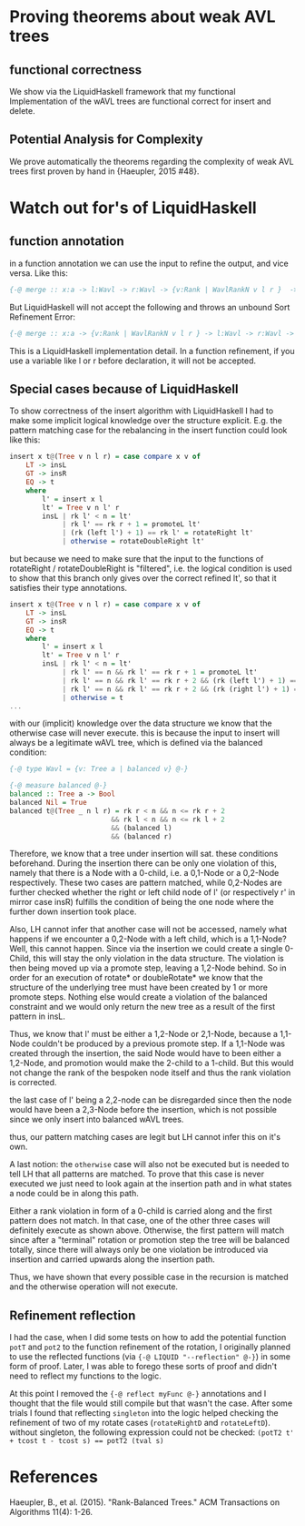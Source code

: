 # Proving theorems about weak AVL trees

## functional correctness
We show via the LiquidHaskell framework that my functional Implementation of the wAVL trees are functional correct for insert and delete. 

## Potential Analysis for Complexity 
We prove automatically the theorems regarding the complexity of weak AVL trees first proven by hand in {Haeupler, 2015 #48}. 

# Watch out for's of LiquidHaskell

## function annotation

in a function annotation we can use the input to refine the output, and vice versa. Like this: 

```haskell
{-@ merge :: x:a -> l:Wavl -> r:Wavl -> {v:Rank | WavlRankN v l r }  -> t:Wavl @-}
```

But LiquidHaskell will not accept the following and throws an unbound Sort Refinement Error: 
```haskell
{-@ merge :: x:a -> {v:Rank | WavlRankN v l r } -> l:Wavl -> r:Wavl -> t:Wavl @-}
```
This is a LiquidHaskell implementation detail. In a function refinement, if you use a variable like l or r before declaration, it will not be accepted. 

## Special cases because of LiquidHaskell

To show correctness of the insert algorithm with LiquidHaskell I had to make some implicit logical knowledge over the structure explicit. 
E.g. the pattern matching case for the rebalancing in the insert function could look like this: 

```haskell
insert x t@(Tree v n l r) = case compare x v of
    LT -> insL
    GT -> insR
    EQ -> t
    where 
        l' = insert x l
        lt' = Tree v n l' r
        insL | rk l' < n = lt'
             | rk l' == rk r + 1 = promoteL lt'
             | (rk (left l') + 1) == rk l' = rotateRight lt' 
             | otherwise = rotateDoubleRight lt' 
```

but because we need to make sure that the input to the functions of rotateRight / rotateDoubleRight is "filtered", i.e. the logical condition is used to show that this branch only gives over the correct refined lt', so that it satisfies their type annotations. 

```haskell
insert x t@(Tree v n l r) = case compare x v of
    LT -> insL
    GT -> insR
    EQ -> t
    where 
        l' = insert x l
        lt' = Tree v n l' r
        insL | rk l' < n = lt'
             | rk l' == n && rk l' == rk r + 1 = promoteL lt'
             | rk l' == n && rk l' == rk r + 2 && (rk (left l') + 1) == rk l' && (rk (right l') + 2) == rk l' && notEmptyTree (left l') = rotateRight lt' 
             | rk l' == n && rk l' == rk r + 2 && (rk (right l') + 1) == rk l' && (rk (left l') + 2) == rk l' && notEmptyTree (right l') = rotateDoubleRight lt' 
             | otherwise = t
...
```

with our (implicit) knowledge over the data structure we know that the otherwise case will never execute. this is because the input to insert will always be a legitimate wAVL tree, which is defined via the balanced condition: 

```haskell
{-@ type Wavl = {v: Tree a | balanced v} @-}

{-@ measure balanced @-}
balanced :: Tree a -> Bool
balanced Nil = True
balanced t@(Tree _ n l r) = rk r < n && n <= rk r + 2 
                         && rk l < n && n <= rk l + 2
                         && (balanced l)
                         && (balanced r)
```

Therefore, we know that a tree under insertion will sat. these conditions beforehand. During the insertion there can be only one violation of this, namely that there is a Node with a 0-child, i.e. a 0,1-Node or a 0,2-Node respectively. These two cases are pattern matched, while 0,2-Nodes are further checked whether the right or left child node of l' (or respectively r' in mirror case insR) fulfills the condition of being the one node where the further down insertion took place. 

Also, LH cannot infer that another case will not be accessed, namely what happens if we encounter a 0,2-Node with a left child, which is a 1,1-Node?
Well, this cannot happen. Since via the insertion we could create a single 0-Child, this will stay the only violation in the data structure. The violation is then being moved up via a promote step, leaving a 1,2-Node behind. So in order for an execution of rotate* or doubleRotate* we know that the structure of the underlying tree must have been created by 1 or more promote steps. Nothing else would create a violation of the balanced constraint and we would only return the new tree as a result of the first pattern in insL. 

Thus, we know that l' must be either a 1,2-Node or 2,1-Node, because a 1,1-Node couldn't be produced by a previous promote step. If a 1,1-Node was created through the insertion, the said Node would have to been either a 1,2-Node, and promotion would make the 2-child to a 1-child. But this would not change the rank of the bespoken node itself and thus the rank violation is corrected. 

the last case of l' being a 2,2-node can be disregarded since then the node would have been a 2,3-Node before the insertion, which is not possible since we only insert into balanced wAVL trees. 

thus, our pattern matching cases are legit but LH cannot infer this on it's own. 

A last notion: the `otherwise` case will also not be executed but is needed to tell LH that all patterns are matched. To prove that this case is never executed we just need to look again at the insertion path and in what states a node could be in along this path. 

Either a rank violation in form of a 0-child is carried along and the first pattern does not match. In that case, one of the other three cases will definitely execute as shown above. Otherwise, the first pattern will match since after a "terminal" rotation or promotion step the tree will be balanced totally, since there will always only be one violation be introduced via insertion and carried upwards along the insertion path. 

Thus, we have shown that every possible case in the recursion is matched and the otherwise operation will not execute. 

## Refinement reflection

I had the case, when I did some tests on how to add the potential function `potT` and `pot2` to the function refinement of the rotation, I originally planned to use the reflected functions (via `{-@ LIQUID "--reflection" @-}`) in some form of proof. Later, I was able to forego these sorts of proof and didn't need to reflect my functions to the logic. 

At this point I removed the `{-@ reflect myFunc @-}` annotations and I thought that the file would still compile but that wasn't the case. After some trials I found that 
reflecting `singleton` into the logic helped checking the refinement of two of my rotate cases (`rotateRightD` and `rotateLeftD`). without singleton, the following expression could not be checked: `(potT2 t' + tcost t - tcost s) == potT2 (tval s)`

# References
Haeupler, B., et al. (2015). "Rank-Balanced Trees." ACM Transactions on Algorithms 11(4): 1-26.
	

	
